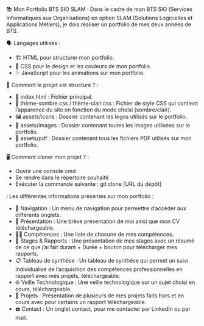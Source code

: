 📚 Mon Portfolio BTS SIO SLAM :
Dans le cadre de mon BTS SIO (Services Informatiques aux Organisations) en option SLAM (Solutions Logicielles et Applications Métiers), je dois réaliser un portfolio de mes deux années de BTS.

🗣️ Langages utilisés :
- 🏗️ HTML pour structurer mon portfolio.
- 🎨 CSS pour le design et les couleurs de mon portfolio.
- ✨ JavaScript pour les animations sur mon portfolio. 

📁 Comment le projet est structuré ? :
- 📝 index.html : Fichier principal.
- 🎨 thème-sombre.css / thème-clair.css : Fichier de style CSS qui contient l’apparence du site en fonction du mode choisi (sombre/clair).
- 🖼️ assets/icons : Dossier contenant les logos utilisés sur le portfolio.
- 📸 assets/images : Dossier contenant toutes les images utilisées sur le portfolio.
- 📄 assets/pdf : Dossier contenant tous les fichiers PDF utilisés sur mon portfolio.

🖥️ Comment cloner mon projet ? :
- Ouvrir une console cmd
- Se rendre dans le répertoire souhaité
- Exécuter la commande suivante : git clone [URL du dépôt]

ℹ️ Les différentes informations présentes sur mon portfolio :
- 🔄 Navigation : Un menu de navigation pour permettre d’accéder aux différents onglets. 
- 👤 Présentation : Une brève présentation de moi ainsi que mon CV téléchargeable. 
- 👨‍💻 Compétences : Une liste de chacune de mes compétences. 
- 📑 Stages & Rapports : Une présentation de mes stages avec un résumé de ce que j’ai fait durant + Durée + bouton pour télécharger mes rapports. 
- 📋 Tableau de synthèse : Un tableau de synthèse qui permet un suivi individualisé de l’acquisition des compétences professionnelles en rapport avec mes projets, téléchargeable. 
- 🌐 Veille Technologique : Une veille technologique sur un sujet choisi en cours, téléchargeable. 
- 🚧 Projets : Présentation de plusieurs de mes projets faits hors et en cours avec pour certains un rapport téléchargeable. 
- ☎️ Contact : Un onglet contact, pour me contacter par LinkedIn ou par mail.
